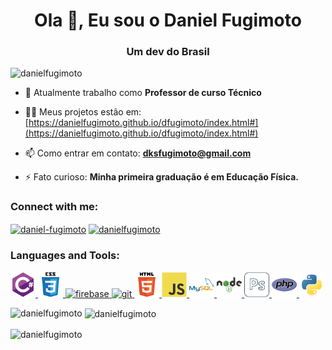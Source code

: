 <h1 align="center">Ola 👋, Eu sou o Daniel Fugimoto</h1>
<h3 align="center">Um dev do Brasil</h3>

<p align="left"> <img src="https://komarev.com/ghpvc/?username=danielfugimoto&label=Profile%20views&color=0e75b6&style=flat" alt="danielfugimoto" /> </p>


- 🔭 Atualmente trabalho como **Professor de curso Técnico**

- 👨‍💻 Meus projetos estão em: [https://danielfugimoto.github.io/dfugimoto/index.html#](https://danielfugimoto.github.io/dfugimoto/index.html#)

- 📫 Como entrar em contato: **dksfugimoto@gmail.com**

- ⚡ Fato curioso: **Minha primeira graduação é em Educação Física.**

<h3 align="left">Connect with me:</h3>
<p align="left">
<a href="https://linkedin.com/in/daniel-fugimoto" target="_blank"><img align="center" src="https://raw.githubusercontent.com/rahuldkjain/github-profile-readme-generator/master/src/images/icons/Social/linked-in-alt.svg" alt="daniel-fugimoto" height="30" width="40" /></a>
<a href="https://instagram.com/danielfugimoto" target="_blank"><img align="center" src="https://raw.githubusercontent.com/rahuldkjain/github-profile-readme-generator/master/src/images/icons/Social/instagram.svg" alt="danielfugimoto" height="30" width="40" /></a>
</p>

<h3 align="left">Languages and Tools:</h3>
<p align="left"> <a href="https://www.w3schools.com/cs/" target="_blank" rel="noreferrer"> <img src="https://raw.githubusercontent.com/devicons/devicon/master/icons/csharp/csharp-original.svg" alt="csharp" width="40" height="40"/> </a> <a href="https://www.w3schools.com/css/" target="_blank" rel="noreferrer"> <img src="https://raw.githubusercontent.com/devicons/devicon/master/icons/css3/css3-original-wordmark.svg" alt="css3" width="40" height="40"/> </a> <a href="https://firebase.google.com/" target="_blank" rel="noreferrer"> <img src="https://www.vectorlogo.zone/logos/firebase/firebase-icon.svg" alt="firebase" width="40" height="40"/> </a> <a href="https://git-scm.com/" target="_blank" rel="noreferrer"> <img src="https://www.vectorlogo.zone/logos/git-scm/git-scm-icon.svg" alt="git" width="40" height="40"/> </a> <a href="https://www.w3.org/html/" target="_blank" rel="noreferrer"> <img src="https://raw.githubusercontent.com/devicons/devicon/master/icons/html5/html5-original-wordmark.svg" alt="html5" width="40" height="40"/> </a> <a href="https://developer.mozilla.org/en-US/docs/Web/JavaScript" target="_blank" rel="noreferrer"> <img src="https://raw.githubusercontent.com/devicons/devicon/master/icons/javascript/javascript-original.svg" alt="javascript" width="40" height="40"/> </a> <a href="https://www.mysql.com/" target="_blank" rel="noreferrer"> <img src="https://raw.githubusercontent.com/devicons/devicon/master/icons/mysql/mysql-original-wordmark.svg" alt="mysql" width="40" height="40"/> </a> <a href="https://nodejs.org" target="_blank" rel="noreferrer"> <img src="https://raw.githubusercontent.com/devicons/devicon/master/icons/nodejs/nodejs-original-wordmark.svg" alt="nodejs" width="40" height="40"/> </a> <a href="https://www.photoshop.com/en" target="_blank" rel="noreferrer"> <img src="https://raw.githubusercontent.com/devicons/devicon/master/icons/photoshop/photoshop-line.svg" alt="photoshop" width="40" height="40"/> </a> <a href="https://www.php.net" target="_blank" rel="noreferrer"> <img src="https://raw.githubusercontent.com/devicons/devicon/master/icons/php/php-original.svg" alt="php" width="40" height="40"/> </a> <a href="https://www.python.org" target="_blank" rel="noreferrer"> <img src="https://raw.githubusercontent.com/devicons/devicon/master/icons/python/python-original.svg" alt="python" width="40" height="40"/> </a> </p>

<p><img align="left" src="https://github-readme-stats.vercel.app/api/top-langs?username=danielfugimoto&show_icons=true&locale=en&layout=compact" alt="danielfugimoto" /></p>

<p>&nbsp;<img align="center" src="https://github-readme-stats.vercel.app/api?username=danielfugimoto&show_icons=true&locale=en" alt="danielfugimoto" /></p>

<p><img align="center" src="https://github-readme-streak-stats.herokuapp.com/?user=danielfugimoto&" alt="danielfugimoto" /></p>
